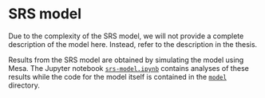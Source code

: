 # SRS model

Due to the complexity of the SRS model, we will not provide a complete
description of the model here. Instead, refer to the description in the
thesis.

Results from the SRS model are obtained by simulating the model using
Mesa. The Jupyter notebook [`srs-model.ipynb`](srs-model.ipynb)
contains analyses of these results while the code for the model itself
is contained in the [`model`](model/) directory.
